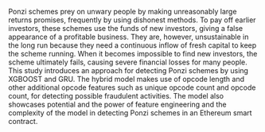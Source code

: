 Ponzi schemes prey on unwary people by making unreasonably large returns promises, frequently by using dishonest methods. To pay off earlier investors, these schemes use the funds of new investors, giving a false appearance of a profitable business. They are, however, unsustainable in the long run because they need a continuous inflow of fresh capital to keep the scheme running. When it becomes impossible to find new investors, the scheme ultimately fails, causing severe financial losses for many people. This study introduces an approach for detecting Ponzi schemes by using XGBOOST and GRU. The hybrid model makes use of opcode length and other additional opcode features such as unique opcode count and opcode count, for detecting possible fraudulent activities. The model also showcases potential and the power of feature engineering and the complexity of the model in detecting Ponzi schemes in an Ethereum smart contract.
